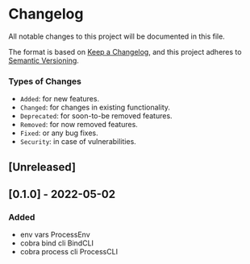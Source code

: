# Changelog
All notable changes to this project will be documented in this file.

The format is based on [Keep a Changelog](https://keepachangelog.com/en/1.0.0/),
and this project adheres to [Semantic Versioning](https://semver.org/spec/v2.0.0.html).

### Types of Changes
- `Added`: for new features.
- `Changed`:  for changes in existing functionality.
- `Deprecated`: for soon-to-be removed features.
- `Removed`:  for now removed features.
- `Fixed`: or any bug fixes.
- `Security`: in case of vulnerabilities.

## [Unreleased]

## [0.1.0] - 2022-05-02
### Added
- env vars ProcessEnv
- cobra bind cli BindCLI
- cobra process cli ProcessCLI